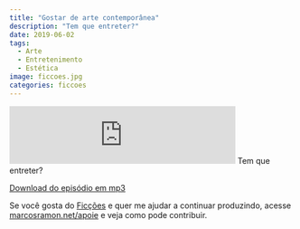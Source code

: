 ```yaml
---
title: "Gostar de arte contemporânea"
description: "Tem que entreter?"
date: 2019-06-02
tags: 
  - Arte
  - Entretenimento
  - Estética
image: ficcoes.jpg
categories: ficcoes
---
```


<iframe src="https://anchor.fm/podcastficcoes/embed/episodes/Gostar-de-arte-contempornea-e47j33" height="102px" width="400px" frameborder="0" scrolling="no"></iframe>
Tem que entreter?

[Download do episódio em mp3](https://s3-us-west-2.amazonaws.com/anchor-audio-bank/production/2019-5-2/16320889-44100-2-e70474795f351.mp3)
 
Se você gosta do [Ficções](https://marcosramon.net/ficcoes/) e quer me ajudar a continuar produzindo, acesse [marcosramon.net/apoie](https://marcosramon.net/apoie/) e veja como pode contribuir.
